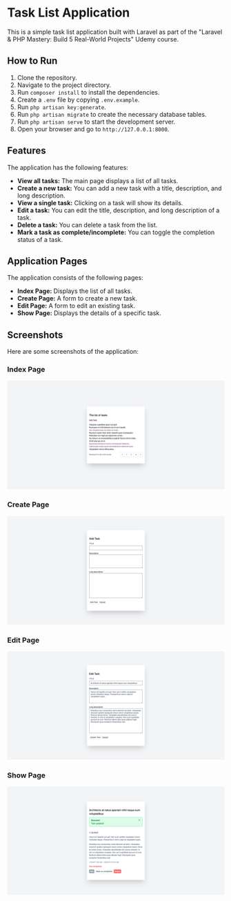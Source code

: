 # Task List Application

This is a simple task list application built with Laravel as part of the "Laravel & PHP Mastery: Build 5 Real-World Projects" Udemy course.

## How to Run

1.  Clone the repository.
2.  Navigate to the project directory.
3.  Run `composer install` to install the dependencies.
4.  Create a `.env` file by copying `.env.example`.
5.  Run `php artisan key:generate`.
6.  Run `php artisan migrate` to create the necessary database tables.
7.  Run `php artisan serve` to start the development server.
8.  Open your browser and go to `http://127.0.0.1:8000`.

## Features

The application has the following features:

*   **View all tasks:** The main page displays a list of all tasks.
*   **Create a new task:** You can add a new task with a title, description, and long description.
*   **View a single task:** Clicking on a task will show its details.
*   **Edit a task:** You can edit the title, description, and long description of a task.
*   **Delete a task:** You can delete a task from the list.
*   **Mark a task as complete/incomplete:** You can toggle the completion status of a task.

## Application Pages

The application consists of the following pages:

*   **Index Page:** Displays the list of all tasks.
*   **Create Page:** A form to create a new task.
*   **Edit Page:** A form to edit an existing task.
*   **Show Page:** Displays the details of a specific task.

## Screenshots

Here are some screenshots of the application:

### Index Page
![Index Page](screenshots/index.png)

### Create Page
![Create Page](screenshots/create.png)

### Edit Page
![Edit Page](screenshots/edit.png)

### Show Page
![Show Page](screenshots/show.png)

